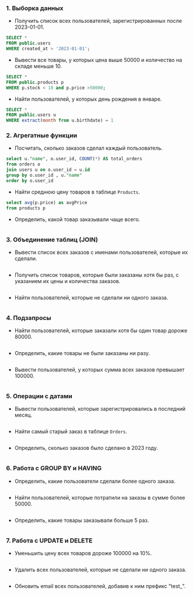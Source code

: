### 1. **Выборка данных**
   - Получить список всех пользователей, зарегистрированных после 2023-01-01.
```sql
SELECT *
FROM public.users
WHERE created_at > '2023-01-01';
```
   - Вывести все товары, у которых цена выше 50000 и количество на складе меньше 10.
```sql
SELECT *
FROM public.products p
WHERE p.stock < 10 and p.price >50000;
```
   - Найти пользователей, у которых день рождения в январе.
```sql
SELECT *
FROM public.users u
WHERE extract(month from u.birthdate) = 1
```
### 2. **Агрегатные функции**
   - Посчитать, сколько заказов сделал каждый пользователь.
```sql
select u."name", o.user_id, COUNT(*) AS total_orders
from orders o
join users u on o.user_id = u.id
group by o.user_id , u."name"
order by o.user_id
```
   - Найти среднюю цену товаров в таблице `Products`.
```sql
select avg(p.price) as avgPrice
from products p
```
   - Определить, какой товар заказывали чаще всего.
```sql

```

### 3. **Объединение таблиц (JOIN)**
   - Вывести список всех заказов с именами пользователей, которые их сделали.
```sql

```
   - Получить список товаров, которые были заказаны хотя бы раз, с указанием их цены и количества заказов.
```sql

```
   - Найти пользователей, которые не сделали ни одного заказа.
```sql

```

### 4. **Подзапросы**
   - Найти пользователей, которые заказали хотя бы один товар дороже 80000.
```sql

```
   - Определить, какие товары не были заказаны ни разу.
```sql

```
   - Вывести пользователей, у которых сумма всех заказов превышает 100000.
```sql

```

### 5. **Операции с датами**
   - Вывести пользователей, которые зарегистрировались в последний месяц.
```sql

```
   - Найти самый старый заказ в таблице `Orders`.
```sql

```
   - Определить, сколько заказов было сделано в 2023 году.
```sql

```

### 6. **Работа с GROUP BY и HAVING**
   - Определить, какие пользователи сделали более одного заказа.
```sql

```
   - Найти пользователей, которые потратили на заказы в сумме более 50000.
```sql

```
   - Определить, какие товары заказывали больше 5 раз.
```sql

```

### 7. **Работа с UPDATE и DELETE**
   - Уменьшить цену всех товаров дороже 100000 на 10%.
```sql

```
   - Удалить всех пользователей, которые не сделали ни одного заказа.
```sql

```
   - Обновить email всех пользователей, добавив к ним префикс "test_".
```sql

```
